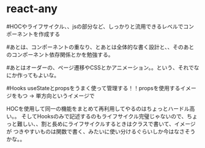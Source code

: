 # react-any

#HOCやライフサイクル、、jsの部分など、しっかりと流用できるレベルでコンポーネントを作成する

#あとは、コンポーネントの重なり、とあとは全体的な書く設計と、、そのあとのコンポーネント依存関係とかを勉強する。

#あとはオーダーの、ページ遷移やCSSとかアニメーション。。という、それでなにか作ってもよいな。

#Hooks useStateとpropsをうまく使って管理する！！propsを使用するイメージをもつ -> 単方向というイメージで

HOCを使用して同一の機能をまとめて再利用してやるのはちょっとハードル高い。。
そしてHooksのみで記述するのもライフサイクル完璧じゃないので、ちょっと難しい、、割と長めにライフサイクルするときはクラスで書いて、イメージが
つきやすいものは関数で書く、みたいに使い分けるぐらいしか今はなさそうかな。。
